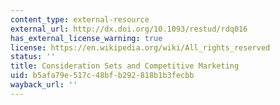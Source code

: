 ```yaml
---
content_type: external-resource
external_url: http://dx.doi.org/10.1093/restud/rdq016
has_external_license_warning: true
license: https://en.wikipedia.org/wiki/All_rights_reserved
status: ''
title: Consideration Sets and Competitive Marketing
uid: b5afa79e-517c-48bf-b292-818b1b3fecbb
wayback_url: ''
---
```

